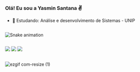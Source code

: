 ### Olá! Eu sou a Yasmin Santana ✌

- 🌱  Estudando: Análise e desenvolvimento de Sistemas - UNIP 


## 

![Snake animation](https://github.com/yasminraujj/yasminraujj/blob/output/github-contribution-grid-snake.svg)

##


<div>
    <a href="https://instagram.com/_araujj" target="_blank"><img src="https://img.shields.io/badge/Instagram-E4405F?style=for-the-badge&logo=instagram&logoColor=white" target="_blank"></a>
<a href="https://www.linkedin.com/in/yasmin-santana-araujo-597225175/" target= "_blank"><img src="https://img.shields.io/badge/LinkedIn-0077B5?style=for-the-badge&logo=linkedin&logoColor=white" target="_black"></a>
  <a href = "mailto:yasminsantanaraujo099@gmail.com"><img src="https://img.shields.io/badge/-Gmail-%23333?style=for-the-badge&logo=gmail&logoColor=white" target="_blank"></a>

</div>



<div style ="display: inline_block"><br>

    
![ezgif com-resize (1)](https://github.com/yasminraujj/yasminraujj/assets/111451948/caf25374-4fdf-4a77-aad5-4db1b81d5024)

</div>
